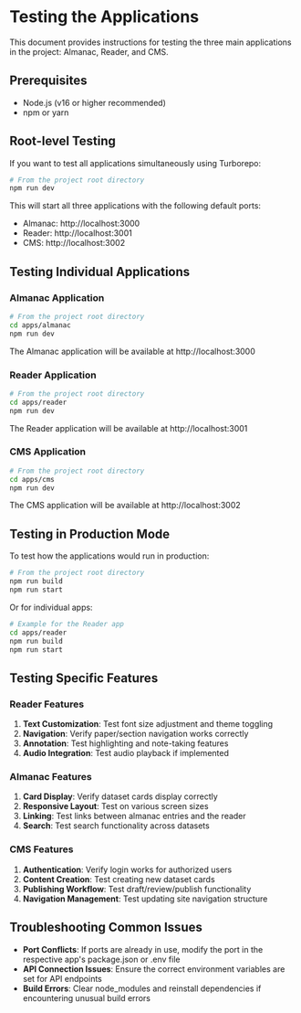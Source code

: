 # Testing the Applications

This document provides instructions for testing the three main applications in the project: Almanac, Reader, and CMS.

## Prerequisites

- Node.js (v16 or higher recommended)
- npm or yarn

## Root-level Testing

If you want to test all applications simultaneously using Turborepo:

```bash
# From the project root directory
npm run dev
```

This will start all three applications with the following default ports:
- Almanac: http://localhost:3000
- Reader: http://localhost:3001
- CMS: http://localhost:3002

## Testing Individual Applications

### Almanac Application

```bash
# From the project root directory
cd apps/almanac
npm run dev
```

The Almanac application will be available at http://localhost:3000

### Reader Application

```bash
# From the project root directory
cd apps/reader
npm run dev
```

The Reader application will be available at http://localhost:3001

### CMS Application

```bash
# From the project root directory
cd apps/cms
npm run dev
```

The CMS application will be available at http://localhost:3002

## Testing in Production Mode

To test how the applications would run in production:

```bash
# From the project root directory
npm run build
npm run start
```

Or for individual apps:

```bash
# Example for the Reader app
cd apps/reader
npm run build
npm run start
```

## Testing Specific Features

### Reader Features

1. **Text Customization**: Test font size adjustment and theme toggling
2. **Navigation**: Verify paper/section navigation works correctly
3. **Annotation**: Test highlighting and note-taking features
4. **Audio Integration**: Test audio playback if implemented

### Almanac Features

1. **Card Display**: Verify dataset cards display correctly
2. **Responsive Layout**: Test on various screen sizes
3. **Linking**: Test links between almanac entries and the reader
4. **Search**: Test search functionality across datasets

### CMS Features

1. **Authentication**: Verify login works for authorized users
2. **Content Creation**: Test creating new dataset cards
3. **Publishing Workflow**: Test draft/review/publish functionality
4. **Navigation Management**: Test updating site navigation structure

## Troubleshooting Common Issues

- **Port Conflicts**: If ports are already in use, modify the port in the respective app's package.json or .env file
- **API Connection Issues**: Ensure the correct environment variables are set for API endpoints
- **Build Errors**: Clear node_modules and reinstall dependencies if encountering unusual build errors
